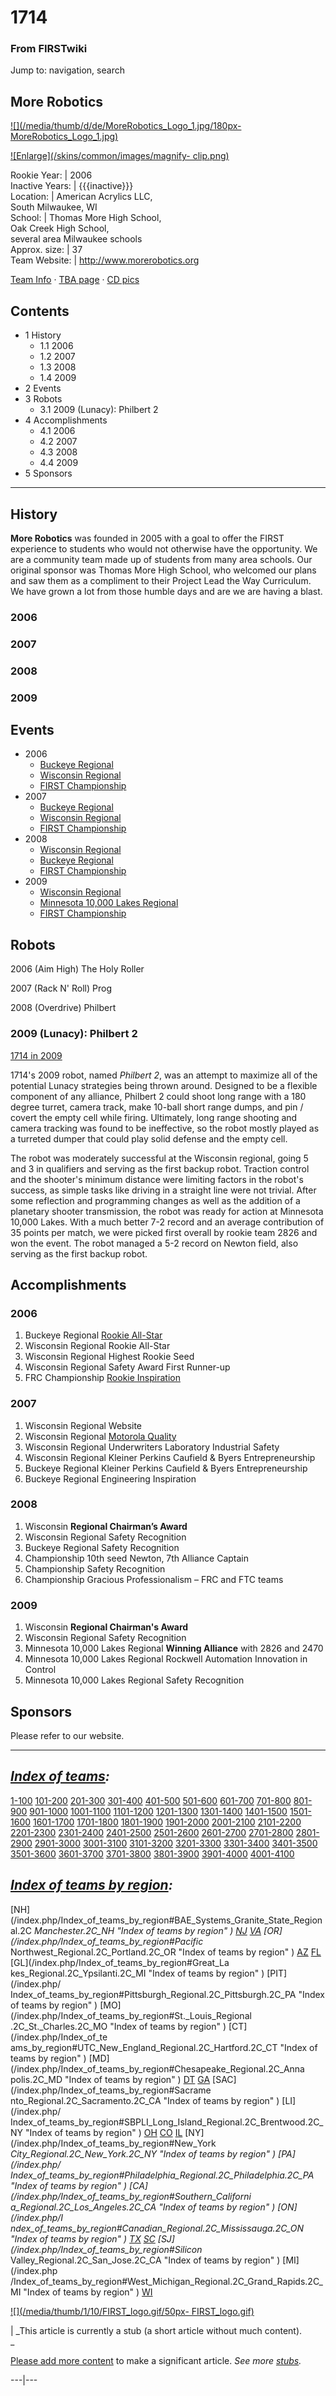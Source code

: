 

# 1714

### From FIRSTwiki

Jump to: navigation, search

More Robotics  
---  
  
[![](/media/thumb/d/de/MoreRobotics_Logo_1.jpg/180px-
MoreRobotics_Logo_1.jpg)](/index.php/Image:MoreRobotics_Logo_1.jpg "" )

[![Enlarge](/skins/common/images/magnify-
clip.png)](/index.php/Image:MoreRobotics_Logo_1.jpg "Enlarge" )  
  
Rookie Year: | 2006  
Inactive Years: | {{{inactive}}}  
Location: | American Acrylics LLC,  
South Milwaukee, WI  
School: | Thomas More High School,  
Oak Creek High School,  
several area Milwaukee schools  
Approx. size: | 37  
Team Website: | <http://www.morerobotics.org>  
  
[Team Info](http://frclinks.appspot.com/t/1714
"http://frclinks.appspot.com/t/1714" ) · [TBA
page](http://www.thebluealliance.com/team/1714
"http://www.thebluealliance.com/team/1714" ) · [CD
pics](http://www.chiefdelphi.com/media/photos/tags/frc1714
"http://www.chiefdelphi.com/media/photos/tags/frc1714" )  
  
## Contents

  * 1 History
    * 1.1 2006
    * 1.2 2007
    * 1.3 2008
    * 1.4 2009
  * 2 Events
  * 3 Robots
    * 3.1 2009 (Lunacy): Philbert 2
  * 4 Accomplishments
    * 4.1 2006
    * 4.2 2007
    * 4.3 2008
    * 4.4 2009
  * 5 Sponsors  
---  
  

##  History

**More Robotics** was founded in 2005 with a goal to offer the FIRST experience to students who would not otherwise have the opportunity. We are a community team made up of students from many area schools. Our original sponsor was Thomas More High School, who welcomed our plans and saw them as a compliment to their Project Lead the Way Curriculum. We have grown a lot from those humble days and are we are having a blast. 


### 2006


### 2007


### 2008


### 2009


##  Events

  * 2006 
    * [Buckeye Regional](/index.php/Buckeye_Regional "Buckeye Regional" )
    * [Wisconsin Regional](/index.php/Wisconsin_Regional "Wisconsin Regional" )
    * [FIRST Championship](/index.php/FIRST_Championship "FIRST Championship" )
  * 2007 
    * [Buckeye Regional](/index.php/Buckeye_Regional "Buckeye Regional" )
    * [Wisconsin Regional](/index.php/Wisconsin_Regional "Wisconsin Regional" )
    * [FIRST Championship](/index.php/FIRST_Championship "FIRST Championship" )
  * 2008 
    * [Wisconsin Regional](/index.php/Wisconsin_Regional "Wisconsin Regional" )
    * [Buckeye Regional](/index.php/Buckeye_Regional "Buckeye Regional" )
    * [FIRST Championship](/index.php/FIRST_Championship "FIRST Championship" )
  * 2009 
    * [Wisconsin Regional](/index.php/Wisconsin_Regional "Wisconsin Regional" )
    * [Minnesota 10,000 Lakes Regional](/index.php/Minnesota_10%2C000_Lakes_Regional "Minnesota 10,000 Lakes Regional" )
    * [FIRST Championship](/index.php/FIRST_Championship "FIRST Championship" )


##  Robots

2006 (Aim High) The Holy Roller

2007 (Rack N' Roll) Prog

2008 (Overdrive) Philbert


### 2009 (Lunacy): Philbert 2

[1714 in 2009](/index.php/1714_in_2009 "1714 in 2009" )

1714's 2009 robot, named _Philbert 2_, was an attempt to maximize all of the
potential Lunacy strategies being thrown around. Designed to be a flexible
component of any alliance, Philbert 2 could shoot long range with a 180 degree
turret, camera track, make 10-ball short range dumps, and pin / covert the
empty cell while firing. Ultimately, long range shooting and camera tracking
was found to be ineffective, so the robot mostly played as a turreted dumper
that could play solid defense and the empty cell.

The robot was moderately successful at the Wisconsin regional, going 5 and 3
in qualifiers and serving as the first backup robot. Traction control and the
shooter's minimum distance were limiting factors in the robot's success, as
simple tasks like driving in a straight line were not trivial. After some
reflection and programming changes as well as the addition of a planetary
shooter transmission, the robot was ready for action at Minnesota 10,000
Lakes. With a much better 7-2 record and an average contribution of 35 points
per match, we were picked first overall by rookie team 2826 and won the event.
The robot managed a 5-2 record on Newton field, also serving as the first
backup robot.


##  Accomplishments


### 2006

  1. Buckeye Regional [Rookie All-Star](/index.php?title=Rookie_All-Star&action=edit "Rookie All-Star" )
  2. Wisconsin Regional Rookie All-Star 
  3. Wisconsin Regional Highest Rookie Seed 
  4. Wisconsin Regional Safety Award First Runner-up 
  5. FRC Championship [Rookie Inspiration](/index.php?title=Rookie_Inspiration&action=edit "Rookie Inspiration" )

  


### 2007

  1. Wisconsin Regional Website 
  2. Wisconsin Regional [Motorola Quality](/index.php?title=Motorola_Quality&action=edit "Motorola Quality" )
  3. Wisconsin Regional Underwriters Laboratory Industrial Safety 
  4. Wisconsin Regional Kleiner Perkins Caufield &amp; Byers Entrepreneurship 
  5. Buckeye Regional Kleiner Perkins Caufield &amp; Byers Entrepreneurship 
  6. Buckeye Regional Engineering Inspiration 

  


### 2008

  1. Wisconsin **Regional Chairman’s Award**
  2. Wisconsin Regional Safety Recognition 
  3. Buckeye Regional Safety Recognition 
  4. Championship 10th seed Newton, 7th Alliance Captain 
  5. Championship Safety Recognition 
  6. Championship Gracious Professionalism – FRC and FTC teams 


### 2009

  1. Wisconsin **Regional Chairman's Award**
  2. Wisconsin Regional Safety Recognition 
  3. Minnesota 10,000 Lakes Regional **Winning Alliance** with 2826 and 2470 
  4. Minnesota 10,000 Lakes Regional Rockwell Automation Innovation in Control 
  5. Minnesota 10,000 Lakes Regional Safety Recognition 


##  Sponsors

Please refer to our website.

* * *

_[Index of teams](/index.php/Index_of_teams "Index of teams" ):_  
---  
  
[1-100](/index.php/Index_of_teams#1-100 "Index of teams" )
[101-200](/index.php/Index_of_teams#101-200 "Index of teams" )
[201-300](/index.php/Index_of_teams#201-300 "Index of teams" )
[301-400](/index.php/Index_of_teams#301-400 "Index of teams" )
[401-500](/index.php/Index_of_teams#401-500 "Index of teams" )
[501-600](/index.php/Index_of_teams#501-600 "Index of teams" )
[601-700](/index.php/Index_of_teams#601-700 "Index of teams" )
[701-800](/index.php/Index_of_teams#701-800 "Index of teams" )
[801-900](/index.php/Index_of_teams#801-900 "Index of teams" )
[901-1000](/index.php/Index_of_teams#901-1000 "Index of teams" )
[1001-1100](/index.php/Index_of_teams#1001-1100 "Index of teams" )
[1101-1200](/index.php/Index_of_teams#1101-1200 "Index of teams" )
[1201-1300](/index.php/Index_of_teams#1201-1300 "Index of teams" )
[1301-1400](/index.php/Index_of_teams#1301-1400 "Index of teams" )
[1401-1500](/index.php/Index_of_teams#1401-1500 "Index of teams" )
[1501-1600](/index.php/Index_of_teams#1501-1600 "Index of teams" )
[1601-1700](/index.php/Index_of_teams#1601-1700 "Index of teams" )
[1701-1800](/index.php/Index_of_teams#1701-1800 "Index of teams" )
[1801-1900](/index.php/Index_of_teams#1801-1900 "Index of teams" )
[1901-2000](/index.php/Index_of_teams#1901-2000 "Index of teams" )
[2001-2100](/index.php/Index_of_teams#2001-2100 "Index of teams" )
[2101-2200](/index.php/Index_of_teams#2101-2200 "Index of teams" )
[2201-2300](/index.php/Index_of_teams#2201-2300 "Index of teams" )
[2301-2400](/index.php/Index_of_teams#2301-2400 "Index of teams" )
[2401-2500](/index.php/Index_of_teams#2401-2500 "Index of teams" )
[2501-2600](/index.php/Index_of_teams#2501-2600 "Index of teams" )
[2601-2700](/index.php/Index_of_teams#2601-2700 "Index of teams" )
[2701-2800](/index.php/Index_of_teams#2701-2800 "Index of teams" )
[2801-2900](/index.php/Index_of_teams#2801-2900 "Index of teams" )
[2901-3000](/index.php/Index_of_teams#2901-3000 "Index of teams" )
[3001-3100](/index.php/Index_of_teams#3001-3100 "Index of teams" )
[3101-3200](/index.php/Index_of_teams#3101-3200 "Index of teams" )
[3201-3300](/index.php/Index_of_teams#3201-3300 "Index of teams" )
[3301-3400](/index.php/Index_of_teams#3301-3400 "Index of teams" )
[3401-3500](/index.php/Index_of_teams#3401-3500 "Index of teams" )
[3501-3600](/index.php/Index_of_teams#3501-3600 "Index of teams" )
[3601-3700](/index.php/Index_of_teams#3601-3700 "Index of teams" )
[3701-3800](/index.php/Index_of_teams#3701-3800 "Index of teams" )
[3801-3900](/index.php/Index_of_teams#3801-3900 "Index of teams" )
[3901-4000](/index.php/Index_of_teams#3901-4000 "Index of teams" )
[4001-4100](/index.php/Index_of_teams#4001-4100 "Index of teams" )  
  
_[Index of teams by region](/index.php/Index_of_teams_by_region "Index of
teams by region" ):_  
---  
  
[NH](/index.php/Index_of_teams_by_region#BAE_Systems_Granite_State_Regional.2C
_Manchester.2C_NH "Index of teams by region" )
[NJ](/index.php/Index_of_teams_by_region#New_Jersey_Regional.2C_Trenton.2C_NJ
"Index of teams by region" )
[VA](/index.php/Index_of_teams_by_region#NASA.2FVCU_Regional.2C_Richmond.2C_VA
"Index of teams by region" ) [OR](/index.php/Index_of_teams_by_region#Pacific_
Northwest_Regional.2C_Portland.2C_OR "Index of teams by region" )
[AZ](/index.php/Index_of_teams_by_region#Arizona_Regional.2C_Phoenix.2C_AZ
"Index of teams by region" )
[FL](/index.php/Index_of_teams_by_region#Florida_Regional.2C_Orlando.2C_FL
"Index of teams by region" ) [GL](/index.php/Index_of_teams_by_region#Great_La
kes_Regional.2C_Ypsilanti.2C_MI "Index of teams by region" ) [PIT](/index.php/
Index_of_teams_by_region#Pittsburgh_Regional.2C_Pittsburgh.2C_PA "Index of
teams by region" ) [MO](/index.php/Index_of_teams_by_region#St._Louis_Regional
.2C_St._Charles.2C_MO "Index of teams by region" ) [CT](/index.php/Index_of_te
ams_by_region#UTC_New_England_Regional.2C_Hartford.2C_CT "Index of teams by
region" ) [MD](/index.php/Index_of_teams_by_region#Chesapeake_Regional.2C_Anna
polis.2C_MD "Index of teams by region" )
[DT](/index.php/Index_of_teams_by_region#Detroit_Regional.2C_Detroit.2C_MI
"Index of teams by region" )
[GA](/index.php/Index_of_teams_by_region#Peachtree_Regional.2C_Duluth.2C_GA
"Index of teams by region" ) [SAC](/index.php/Index_of_teams_by_region#Sacrame
nto_Regional.2C_Sacramento.2C_CA "Index of teams by region" ) [LI](/index.php/
Index_of_teams_by_region#SBPLI_Long_Island_Regional.2C_Brentwood.2C_NY "Index
of teams by region" )
[OH](/index.php/Index_of_teams_by_region#Buckeye_Regional.2C_Cleveland.2C_OH
"Index of teams by region" )
[CO](/index.php/Index_of_teams_by_region#Colorado_Regional.2C_Denver.2C_CO
"Index of teams by region" )
[IL](/index.php/Index_of_teams_by_region#Midwest_Regional.2C_Evanston.2C_IL
"Index of teams by region" ) [NY](/index.php/Index_of_teams_by_region#New_York
_City_Regional.2C_New_York.2C_NY "Index of teams by region" ) [PA](/index.php/
Index_of_teams_by_region#Philadelphia_Regional.2C_Philadelphia.2C_PA "Index of
teams by region" ) [CA](/index.php/Index_of_teams_by_region#Southern_Californi
a_Regional.2C_Los_Angeles.2C_CA "Index of teams by region" ) [ON](/index.php/I
ndex_of_teams_by_region#Canadian_Regional.2C_Mississauga.2C_ON "Index of teams
by region" )
[TX](/index.php/Index_of_teams_by_region#Lone_Star_Regional.2C_Houston.2C_TX
"Index of teams by region" )
[SC](/index.php/Index_of_teams_by_region#Palmetto_Regional.2C_Columbia.2C_SC
"Index of teams by region" ) [SJ](/index.php/Index_of_teams_by_region#Silicon_
Valley_Regional.2C_San_Jose.2C_CA "Index of teams by region" ) [MI](/index.php
/Index_of_teams_by_region#West_Michigan_Regional.2C_Grand_Rapids.2C_MI "Index
of teams by region" )
[WI](/index.php/Index_of_teams_by_region#Wisconsin_Regional.2C_Milwaukee.2C_WI
"Index of teams by region" )  
  
[![](/media/thumb/1/10/FIRST_logo.gif/50px-
FIRST_logo.gif)](/index.php/Image:FIRST_logo.gif "" )

|  _This article is currently a stub (a short article without much content).  
_

[Please add more
content](http://www.firstwiki.net/index.php?title=1714&action=edit
"http://www.firstwiki.net/index.php?title=1714&action=edit" ) to make a
significant article. _See more [stubs](/index.php/Special:Shortpages
"Special:Shortpages" )._  
  
---|---  
  
